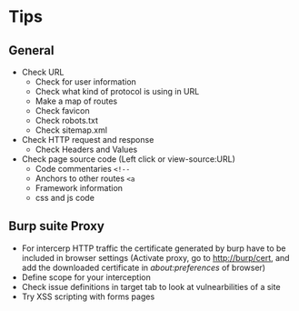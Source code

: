 # Tips

## General

* Check URL&#x20;
  * Check for user information
  * Check what kind of protocol is using in URL
  * Make a map of routes
  * Check favicon
  * Check robots.txt
  * Check sitemap.xml
* Check HTTP request and response
  * Check Headers and Values
* Check page source code (Left click or view-source:URL)
  * Code commentaries `<!--`
  * Anchors to other routes `<a`
  * Framework information
  * css and js code

## Burp suite Proxy

* For intercerp HTTP traffic the certificate generated by burp have to be included in browser settings (Activate proxy, go to [http://burp/cert](http://burp/cert), and add the downloaded certificate in _about:preferences_ of browser)
* Define scope for your interception
* Check issue definitions in target tab to look at vulnearbilities of a site
* Try XSS scripting with forms pages
